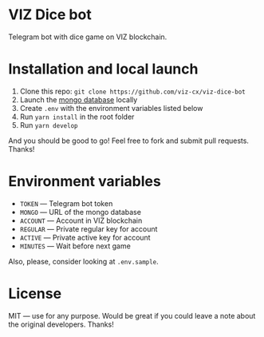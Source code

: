 # VIZ Dice bot

Telegram bot with dice game on VIZ blockchain.

# Installation and local launch

1. Clone this repo: `git clone https://github.com/viz-cx/viz-dice-bot`
2. Launch the [mongo database](https://www.mongodb.com/) locally
3. Create `.env` with the environment variables listed below
4. Run `yarn install` in the root folder
5. Run `yarn develop`

And you should be good to go! Feel free to fork and submit pull requests. Thanks!

# Environment variables

- `TOKEN` — Telegram bot token
- `MONGO` — URL of the mongo database
- `ACCOUNT` — Account in VIZ blockchain
- `REGULAR` — Private regular key for account
- `ACTIVE` — Private active key for account
- `MINUTES` — Wait before next game

Also, please, consider looking at `.env.sample`.

# License

MIT — use for any purpose. Would be great if you could leave a note about the original developers. Thanks!
